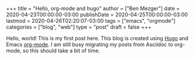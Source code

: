 +++
title = "Hello, org-mode and hugo"
author = ["Ben Mezger"]
date = 2020-04-23T00:00:00-03:00
publishDate = 2020-04-25T00:00:00-03:00
lastmod = 2020-04-26T02:20:07-03:00
tags = ["emacs", "orgmode"]
categories = ["blog", "web"]
type = "post"
draft = false
+++

Hello, world! This is my first post here. This blog is created using [Hugo](https://gohugo.io) and Emacs
[org-mode](https://orgmode.org). I am still busy migrating my posts from Asciidoc to org-mode, so this
should take a bit of time.
